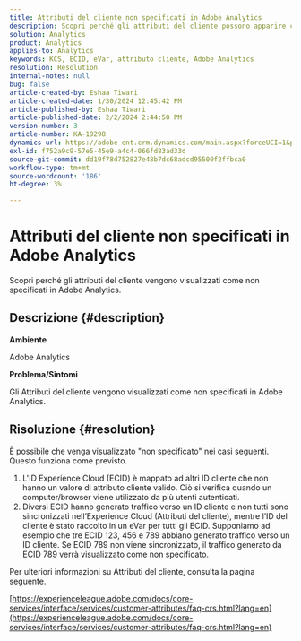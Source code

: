 ```yaml
---
title: Attributi del cliente non specificati in Adobe Analytics
description: Scopri perché gli attributi del cliente possono apparire come "non specificati" in Adobe Analytics.
solution: Analytics
product: Analytics
applies-to: Analytics
keywords: KCS, ECID, eVar, attributo cliente, Adobe Analytics
resolution: Resolution
internal-notes: null
bug: false
article-created-by: Eshaa Tiwari
article-created-date: 1/30/2024 12:45:42 PM
article-published-by: Eshaa Tiwari
article-published-date: 2/2/2024 2:44:50 PM
version-number: 3
article-number: KA-19298
dynamics-url: https://adobe-ent.crm.dynamics.com/main.aspx?forceUCI=1&pagetype=entityrecord&etn=knowledgearticle&id=c3dde878-6dbf-ee11-9079-6045bd006268
exl-id: f752a9c9-57e5-45e9-a4c4-066fd83ad33d
source-git-commit: dd19f78d752827e48b7dc68adcd95500f2ffbca0
workflow-type: tm+mt
source-wordcount: '186'
ht-degree: 3%

---
```


# Attributi del cliente non specificati in Adobe Analytics


Scopri perché gli attributi del cliente vengono visualizzati come non specificati in Adobe Analytics.

## Descrizione {#description}


<b>Ambiente</b>

Adobe Analytics

<b>Problema/Sintomi</b>

Gli Attributi del cliente vengono visualizzati come non specificati in Adobe Analytics.


## Risoluzione {#resolution}




È possibile che venga visualizzato &quot;non specificato&quot; nei casi seguenti. Questo funziona come previsto.

1. L&#39;ID Experience Cloud (ECID) è mappato ad altri ID cliente che non hanno un valore di attributo cliente valido. Ciò si verifica quando un computer/browser viene utilizzato da più utenti autenticati.
2. Diversi ECID hanno generato traffico verso un ID cliente e non tutti sono sincronizzati nell’Experience Cloud (Attributi del cliente), mentre l’ID del cliente è stato raccolto in un eVar per tutti gli ECID. Supponiamo ad esempio che tre ECID 123, 456 e 789 abbiano generato traffico verso un ID cliente. Se ECID 789 non viene sincronizzato, il traffico generato da ECID 789 verrà visualizzato come non specificato.




Per ulteriori informazioni su Attributi del cliente, consulta la pagina seguente.

[https://experienceleague.adobe.com/docs/core-services/interface/services/customer-attributes/faq-crs.html?lang=en](https://experienceleague.adobe.com/docs/core-services/interface/services/customer-attributes/faq-crs.html?lang=en)
